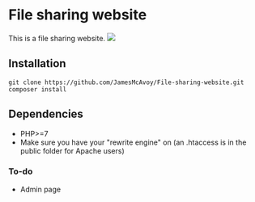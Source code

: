 # File sharing website
This is a file sharing website.
<img src="https://i.imgur.com/3a9k0c2.png" />

## Installation
```
git clone https://github.com/JamesMcAvoy/File-sharing-website.git
composer install
```

## Dependencies
* PHP>=7
* Make sure you have your "rewrite engine" on (an .htaccess is in the public folder for Apache users)

### To-do
* Admin page
